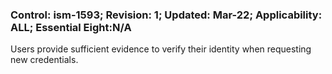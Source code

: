 ### Control: ism-1593; Revision: 1; Updated: Mar-22; Applicability: ALL; Essential Eight:N/A
<p>Users provide sufficient evidence to verify their identity when requesting new credentials.</p>